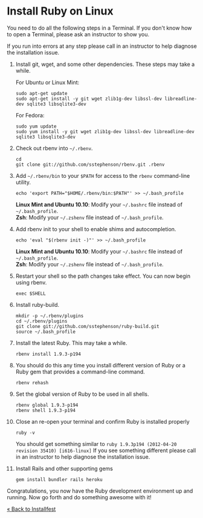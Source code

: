 # Install Ruby on Linux


You need to do all the following steps in a Terminal. If you don't know
how to open a Terminal, please ask an instructor to show you.

If you run into errors at any step please call in an
instructor to help diagnose the installation issue.

1. Install git, wget, and some other dependencies. These steps may take
   a while.

    For Ubuntu or Linux Mint:

    ```text
    sudo apt-get update  
    sudo apt-get install -y git wget zlib1g-dev libssl-dev libreadline-dev sqlite3 libsqlite3-dev
    ```

    For Fedora:

    ```text
    sudo yum update   
    sudo yum install -y git wget zlib1g-dev libssl-dev libreadline-dev sqlite3 libsqlite3-dev
    ```

2. Check out rbenv into `~/.rbenv`.

    ```text
    cd
    git clone git://github.com/sstephenson/rbenv.git .rbenv
    ```

3. Add `~/.rbenv/bin` to your `$PATH` for access to the `rbenv`
   command-line utility.

    ```text
    echo 'export PATH="$HOME/.rbenv/bin:$PATH"' >> ~/.bash_profile
    ```

    **Linux Mint and Ubuntu 10.10**: Modify your `~/.bashrc` file instead of `~/.bash_profile`.  
    **Zsh**: Modify your `~/.zshenv` file instead of `~/.bash_profile`.

4. Add rbenv init to your shell to enable shims and autocompletion.

    ```text
    echo 'eval "$(rbenv init -)"' >> ~/.bash_profile
    ```

    **Linux Mint and Ubuntu 10.10**: Modify your `~/.bashrc` file instead of `~/.bash_profile`.  
    **Zsh**: Modify your `~/.zshenv` file instead of `~/.bash_profile`.

5. Restart your shell so the path changes take effect. You can now begin using rbenv.

    ```text
    exec $SHELL
    ```

6. Install ruby-build.

    ```text
    mkdir -p ~/.rbenv/plugins
    cd ~/.rbenv/plugins
    git clone git://github.com/sstephenson/ruby-build.git
    source ~/.bash_profile
    ```

7. Install the latest Ruby. This may take a while.

    ```text
    rbenv install 1.9.3-p194
    ```

8. You should do this any time you install
   different version of Ruby or a Ruby gem that provides a command-line command. 

    ```text
    rbenv rehash
    ```

9. Set the global version of Ruby to be used in all shells.

    ```text
    rbenv global 1.9.3-p194
    rbenv shell 1.9.3-p194
    ```


10. Close an re-open your terminal and confirm Ruby is installed properly

    ```text
    ruby -v
    ```

    You should get something similar to `ruby 1.9.3p194 (2012-04-20
    revision 35410) [i616-linux]` If you see something different please
    call in an instructor to help diagnose the installation issue.

11. Install Rails and other supporting gems

    ```text
    gem install bundler rails heroku
    ```

Congratulations, you now have the Ruby development environment up and
running. Now go forth and do something awesome with it!



[« Back to Installfest](/ruby_from_scratch)

